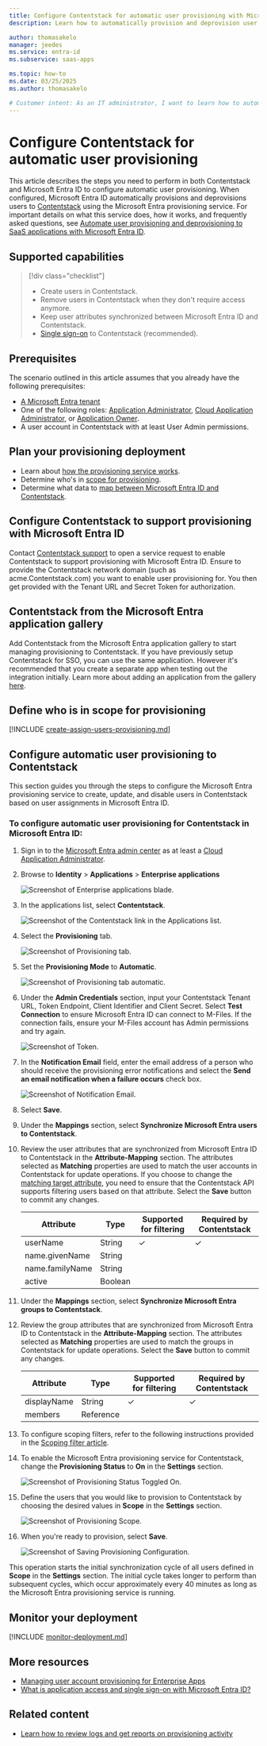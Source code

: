 ```yaml
---
title: Configure Contentstack for automatic user provisioning with Microsoft Entra ID
description: Learn how to automatically provision and deprovision user accounts from Microsoft Entra ID to Contentstack.

author: thomasakelo
manager: jeedes
ms.service: entra-id
ms.subservice: saas-apps

ms.topic: how-to
ms.date: 03/25/2025
ms.author: thomasakelo

# Customer intent: As an IT administrator, I want to learn how to automatically provision and deprovision user accounts from Microsoft Entra ID to Contentstack so that I can streamline the user management process and ensure that users have the appropriate access to Contentstack.
---
```


# Configure Contentstack for automatic user provisioning

This article describes the steps you need to perform in both Contentstack and Microsoft Entra ID to configure automatic user provisioning. When configured, Microsoft Entra ID automatically provisions and deprovisions users to [Contentstack](https://www.contentstack.com/) using the Microsoft Entra provisioning service. For important details on what this service does, how it works, and frequently asked questions, see [Automate user provisioning and deprovisioning to SaaS applications with Microsoft Entra ID](~/identity/app-provisioning/user-provisioning.md). 


## Supported capabilities
> [!div class="checklist"]
> * Create users in Contentstack.
> * Remove users in Contentstack when they don't require access anymore.
> * Keep user attributes synchronized between Microsoft Entra ID and Contentstack.
> * [Single sign-on](contentstack-tutorial.md) to Contentstack (recommended).

## Prerequisites

The scenario outlined in this article assumes that you already have the following prerequisites:

* [A Microsoft Entra tenant](~/identity-platform/quickstart-create-new-tenant.md) 
* One of the following roles: [Application Administrator](/entra/identity/role-based-access-control/permissions-reference#application-administrator), [Cloud Application Administrator](/entra/identity/role-based-access-control/permissions-reference#cloud-application-administrator), or [Application Owner](/entra/fundamentals/users-default-permissions#owned-enterprise-applications).
* A user account in Contentstack with at least User Admin permissions.

## Plan your provisioning deployment

* Learn about [how the provisioning service works](~/identity/app-provisioning/user-provisioning.md).
* Determine who's in [scope for provisioning](~/identity/app-provisioning/define-conditional-rules-for-provisioning-user-accounts.md).
* Determine what data to [map between Microsoft Entra ID and Contentstack](~/identity/app-provisioning/customize-application-attributes.md).

## Configure Contentstack to support provisioning with Microsoft Entra ID

Contact [Contentstack support](https://Contentstack.atlassian.net/servicedesk/customer/portal/2) to open a service request to enable Contentstack to support provisioning with Microsoft Entra ID. Ensure to provide the Contentstack network domain (such as acme.Contentstack.com) you want to enable user provisioning for. You then get provided with the Tenant URL and Secret Token for authorization.

## Contentstack from the Microsoft Entra application gallery

Add Contentstack from the Microsoft Entra application gallery to start managing provisioning to Contentstack. If you have previously setup Contentstack for SSO, you can use the same application. However it's recommended that you create a separate app when testing out the integration initially. Learn more about adding an application from the gallery [here](~/identity/enterprise-apps/add-application-portal.md). 

## Define who is in scope for provisioning 

[!INCLUDE [create-assign-users-provisioning.md](~/identity/saas-apps/includes/create-assign-users-provisioning.md)]

## Configure automatic user provisioning to Contentstack 

This section guides you through the steps to configure the Microsoft Entra provisioning service to create, update, and disable users in Contentstack based on user assignments in Microsoft Entra ID.

<a name='to-configure-automatic-user-provisioning-for-Contentstack-in-azure-ad'></a>

### To configure automatic user provisioning for Contentstack in Microsoft Entra ID:

1. Sign in to the [Microsoft Entra admin center](https://entra.microsoft.com) as at least a [Cloud Application Administrator](~/identity/role-based-access-control/permissions-reference.md#cloud-application-administrator).
1. Browse to **Identity** > **Applications** > **Enterprise applications**

	![Screenshot of Enterprise applications blade.](common/enterprise-applications.png)

1. In the applications list, select **Contentstack**.

	![Screenshot of the Contentstack link in the Applications list.](common/all-applications.png)

1. Select the **Provisioning** tab.

	![Screenshot of Provisioning tab.](common/provisioning.png)

1. Set the **Provisioning Mode** to **Automatic**.

	![Screenshot of Provisioning tab automatic.](common/provisioning-automatic.png)

1. Under the **Admin Credentials** section, input your Contentstack Tenant URL, Token Endpoint, Client Identifier and Client Secret. Select **Test Connection** to ensure Microsoft Entra ID can connect to M-Files. If the connection fails, ensure your M-Files account has Admin permissions and try again.

 	![Screenshot of Token.](./media/contentstack-provisioning-tutorial/test-connection.png)

1. In the **Notification Email** field, enter the email address of a person who should receive the provisioning error notifications and select the **Send an email notification when a failure occurs** check box.

	![Screenshot of Notification Email.](common/provisioning-notification-email.png)

1. Select **Save**.

1. Under the **Mappings** section, select **Synchronize Microsoft Entra users to Contentstack**.

1. Review the user attributes that are synchronized from Microsoft Entra ID to Contentstack in the **Attribute-Mapping** section. The attributes selected as **Matching** properties are used to match the user accounts in Contentstack for update operations. If you choose to change the [matching target attribute](~/identity/app-provisioning/customize-application-attributes.md), you need to ensure that the Contentstack API supports filtering users based on that attribute. Select the **Save** button to commit any changes.

   |Attribute|Type|Supported for filtering|Required by Contentstack|
   |---|---|---|---|
   |userName|String|&check;|&check;|
   |name.givenName|String|||
   |name.familyName|String|||
   |active|Boolean|||

1. Under the **Mappings** section, select **Synchronize Microsoft Entra groups to Contentstack**.

1. Review the group attributes that are synchronized from Microsoft Entra ID to Contentstack in the **Attribute-Mapping** section. The attributes selected as **Matching** properties are used to match the groups in Contentstack for update operations. Select the **Save** button to commit any changes.

   |Attribute|Type|Supported for filtering|Required by Contentstack|
   |---|---|---|---|
   |displayName|String|&check;|&check;|
   |members|Reference|||

1. To configure scoping filters, refer to the following instructions provided in the [Scoping filter article](~/identity/app-provisioning/define-conditional-rules-for-provisioning-user-accounts.md).

1. To enable the Microsoft Entra provisioning service for Contentstack, change the **Provisioning Status** to **On** in the **Settings** section.

	![Screenshot of Provisioning Status Toggled On.](common/provisioning-toggle-on.png)

1. Define the users that you would like to provision to Contentstack by choosing the desired values in **Scope** in the **Settings** section.

	![Screenshot of Provisioning Scope.](common/provisioning-scope.png)

1. When you're ready to provision, select **Save**.

	![Screenshot of Saving Provisioning Configuration.](common/provisioning-configuration-save.png)

This operation starts the initial synchronization cycle of all users defined in **Scope** in the **Settings** section. The initial cycle takes longer to perform than subsequent cycles, which occur approximately every 40 minutes as long as the Microsoft Entra provisioning service is running. 

## Monitor your deployment

[!INCLUDE [monitor-deployment.md](~/identity/saas-apps/includes/monitor-deployment.md)]

## More resources

* [Managing user account provisioning for Enterprise Apps](~/identity/app-provisioning/configure-automatic-user-provisioning-portal.md)
* [What is application access and single sign-on with Microsoft Entra ID?](~/identity/enterprise-apps/what-is-single-sign-on.md)

## Related content

* [Learn how to review logs and get reports on provisioning activity](~/identity/app-provisioning/check-status-user-account-provisioning.md)
